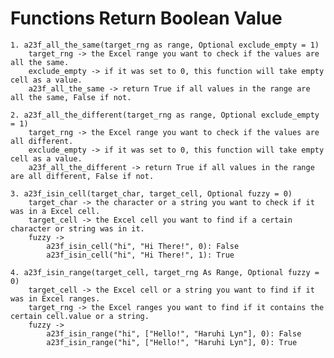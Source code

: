 # Functions Return Boolean Value
    1. a23f_all_the_same(target_rng as range, Optional exclude_empty = 1)
        target_rng -> the Excel range you want to check if the values are all the same.
        exclude_empty -> if it was set to 0, this function will take empty cell as a value.
        a23f_all_the_same -> return True if all values in the range are all the same, False if not.
    
    2. a23f_all_the_different(target_rng as range, Optional exclude_empty = 1)
        target_rng -> the Excel range you want to check if the values are all different.
        exclude_empty -> if it was set to 0, this function will take empty cell as a value.
        a23f_all_the_different -> return True if all values in the range are all different, False if not. 
    
    3. a23f_isin_cell(target_char, target_cell, Optional fuzzy = 0)
        target_char -> the character or a string you want to check if it was in a Excel cell.
        target_cell -> the Excel cell you want to find if a certain character or string was in it.
        fuzzy -> 
            a23f_isin_cell("hi", "Hi There!", 0): False
            a23f_isin_cell("hi", "Hi There!", 1): True
    
    4. a23f_isin_range(target_cell, target_rng As Range, Optional fuzzy = 0)
        target_cell -> the Excel cell or a string you want to find if it was in Excel ranges.
        target_rng -> the Excel ranges you want to find if it contains the certain cell.value or a string.
        fuzzy ->
            a23f_isin_range("hi", ["Hello!", "Haruhi Lyn"], 0): False
            a23f_isin_range("hi", ["Hello!", "Haruhi Lyn"], 0): True
